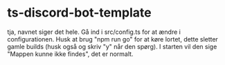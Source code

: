 # ts-discord-bot-template
tja, navnet siger det hele. Gå ind i src/config.ts for at ændre i configurationen. Husk at brug "npm run go" for at køre lortet, dette sletter gamle builds (husk også og skriv "y" når den spørg). I starten vil den sige "Mappen kunne ikke findes", det er normalt.

